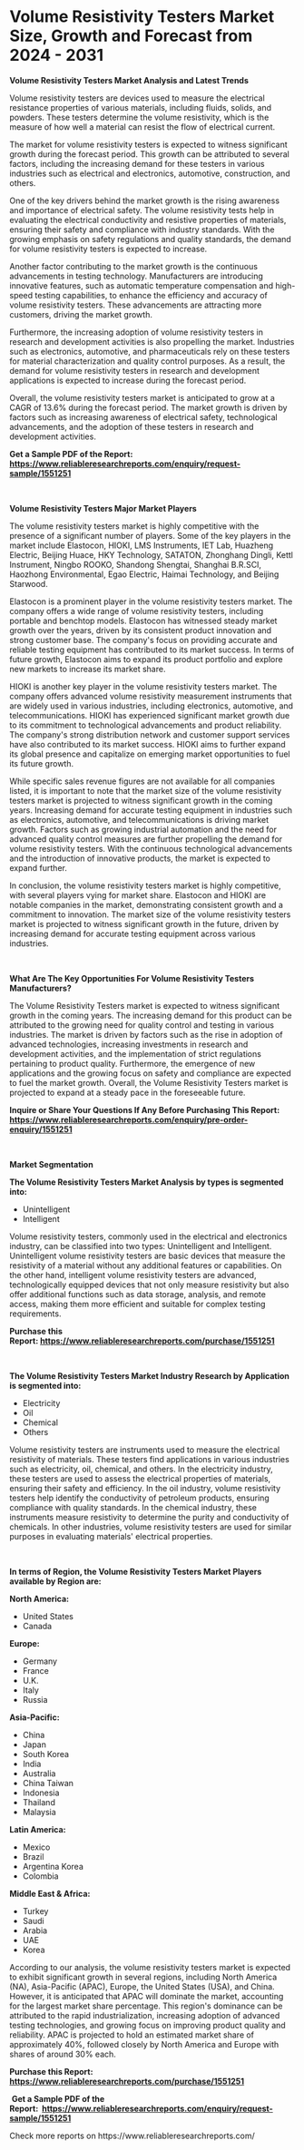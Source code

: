 <p><h1>Volume Resistivity Testers Market Size, Growth and Forecast from 2024 - 2031</h1></p><p><strong>Volume Resistivity Testers Market Analysis and Latest Trends</strong></p>
<p><p>Volume resistivity testers are devices used to measure the electrical resistance properties of various materials, including fluids, solids, and powders. These testers determine the volume resistivity, which is the measure of how well a material can resist the flow of electrical current.</p><p>The market for volume resistivity testers is expected to witness significant growth during the forecast period. This growth can be attributed to several factors, including the increasing demand for these testers in various industries such as electrical and electronics, automotive, construction, and others.</p><p>One of the key drivers behind the market growth is the rising awareness and importance of electrical safety. The volume resistivity tests help in evaluating the electrical conductivity and resistive properties of materials, ensuring their safety and compliance with industry standards. With the growing emphasis on safety regulations and quality standards, the demand for volume resistivity testers is expected to increase.</p><p>Another factor contributing to the market growth is the continuous advancements in testing technology. Manufacturers are introducing innovative features, such as automatic temperature compensation and high-speed testing capabilities, to enhance the efficiency and accuracy of volume resistivity testers. These advancements are attracting more customers, driving the market growth.</p><p>Furthermore, the increasing adoption of volume resistivity testers in research and development activities is also propelling the market. Industries such as electronics, automotive, and pharmaceuticals rely on these testers for material characterization and quality control purposes. As a result, the demand for volume resistivity testers in research and development applications is expected to increase during the forecast period.</p><p>Overall, the volume resistivity testers market is anticipated to grow at a CAGR of 13.6% during the forecast period. The market growth is driven by factors such as increasing awareness of electrical safety, technological advancements, and the adoption of these testers in research and development activities.</p></p>
<p><strong>Get a Sample PDF of the Report:&nbsp; <a href="https://www.reliableresearchreports.com/enquiry/request-sample/1551251">https://www.reliableresearchreports.com/enquiry/request-sample/1551251</a></strong></p>
<p>&nbsp;</p>
<p><strong>Volume Resistivity Testers Major Market Players</strong></p>
<p><p>The volume resistivity testers market is highly competitive with the presence of a significant number of players. Some of the key players in the market include Elastocon, HIOKI, LMS Instruments, IET Lab, Huazheng Electric, Beijing Huace, HKY Technology, SATATON, Zhonghang Dingli, Kettl Instrument, Ningbo ROOKO, Shandong Shengtai, Shanghai B.R.SCI, Haozhong Environmental, Egao Electric, Haimai Technology, and Beijing Starwood.</p><p>Elastocon is a prominent player in the volume resistivity testers market. The company offers a wide range of volume resistivity testers, including portable and benchtop models. Elastocon has witnessed steady market growth over the years, driven by its consistent product innovation and strong customer base. The company's focus on providing accurate and reliable testing equipment has contributed to its market success. In terms of future growth, Elastocon aims to expand its product portfolio and explore new markets to increase its market share.</p><p>HIOKI is another key player in the volume resistivity testers market. The company offers advanced volume resistivity measurement instruments that are widely used in various industries, including electronics, automotive, and telecommunications. HIOKI has experienced significant market growth due to its commitment to technological advancements and product reliability. The company's strong distribution network and customer support services have also contributed to its market success. HIOKI aims to further expand its global presence and capitalize on emerging market opportunities to fuel its future growth.</p><p>While specific sales revenue figures are not available for all companies listed, it is important to note that the market size of the volume resistivity testers market is projected to witness significant growth in the coming years. Increasing demand for accurate testing equipment in industries such as electronics, automotive, and telecommunications is driving market growth. Factors such as growing industrial automation and the need for advanced quality control measures are further propelling the demand for volume resistivity testers. With the continuous technological advancements and the introduction of innovative products, the market is expected to expand further.</p><p>In conclusion, the volume resistivity testers market is highly competitive, with several players vying for market share. Elastocon and HIOKI are notable companies in the market, demonstrating consistent growth and a commitment to innovation. The market size of the volume resistivity testers market is projected to witness significant growth in the future, driven by increasing demand for accurate testing equipment across various industries.</p></p>
<p>&nbsp;</p>
<p><strong>What Are The Key Opportunities For Volume Resistivity Testers Manufacturers?</strong></p>
<p><p>The Volume Resistivity Testers market is expected to witness significant growth in the coming years. The increasing demand for this product can be attributed to the growing need for quality control and testing in various industries. The market is driven by factors such as the rise in adoption of advanced technologies, increasing investments in research and development activities, and the implementation of strict regulations pertaining to product quality. Furthermore, the emergence of new applications and the growing focus on safety and compliance are expected to fuel the market growth. Overall, the Volume Resistivity Testers market is projected to expand at a steady pace in the foreseeable future.</p></p>
<p><strong>Inquire or Share Your Questions If Any Before Purchasing This Report: <a href="https://www.reliableresearchreports.com/enquiry/pre-order-enquiry/1551251">https://www.reliableresearchreports.com/enquiry/pre-order-enquiry/1551251</a></strong></p>
<p>&nbsp;</p>
<p><strong>Market Segmentation</strong></p>
<p><strong>The Volume Resistivity Testers Market Analysis by types is segmented into:</strong></p>
<p><ul><li>Unintelligent</li><li>Intelligent</li></ul></p>
<p><p>Volume resistivity testers, commonly used in the electrical and electronics industry, can be classified into two types: Unintelligent and Intelligent. Unintelligent volume resistivity testers are basic devices that measure the resistivity of a material without any additional features or capabilities. On the other hand, intelligent volume resistivity testers are advanced, technologically equipped devices that not only measure resistivity but also offer additional functions such as data storage, analysis, and remote access, making them more efficient and suitable for complex testing requirements.</p></p>
<p><strong>Purchase this Report:&nbsp;<a href="https://www.reliableresearchreports.com/purchase/1551251">https://www.reliableresearchreports.com/purchase/1551251</a></strong></p>
<p>&nbsp;</p>
<p><strong>The Volume Resistivity Testers Market Industry Research by Application is segmented into:</strong></p>
<p><ul><li>Electricity</li><li>Oil</li><li>Chemical</li><li>Others</li></ul></p>
<p><p>Volume resistivity testers are instruments used to measure the electrical resistivity of materials. These testers find applications in various industries such as electricity, oil, chemical, and others. In the electricity industry, these testers are used to assess the electrical properties of materials, ensuring their safety and efficiency. In the oil industry, volume resistivity testers help identify the conductivity of petroleum products, ensuring compliance with quality standards. In the chemical industry, these instruments measure resistivity to determine the purity and conductivity of chemicals. In other industries, volume resistivity testers are used for similar purposes in evaluating materials' electrical properties.</p></p>
<p>&nbsp;</p>
<p><strong>In terms of Region, the Volume Resistivity Testers Market Players available by Region are:</strong></p>
<p>
    <p> <strong> North America: </strong>
        <ul>
            <li>United States</li>
            <li>Canada</li>
        </ul>
        </p> 
    <p> <strong> Europe: </strong>
        <ul>
            <li>Germany</li>
            <li>France</li>
            <li>U.K.</li>
            <li>Italy</li>
            <li>Russia</li>
        </ul>
        </p> 
    <p> <strong> Asia-Pacific: </strong>
        <ul>
            <li>China</li>
            <li>Japan</li>
            <li>South Korea</li>
            <li>India</li>
            <li>Australia</li>
            <li>China Taiwan</li>
            <li>Indonesia</li>
            <li>Thailand</li>
            <li>Malaysia</li>
        </ul>
        </p> 
    <p> <strong> Latin America: </strong>
        <ul>
            <li>Mexico</li>
            <li>Brazil</li>
            <li>Argentina Korea</li>
            <li>Colombia</li>
        </ul>
        </p> 
    <p> <strong> Middle East & Africa: </strong>
        <ul>
            <li>Turkey</li>
            <li>Saudi</li>
            <li>Arabia</li>
            <li>UAE</li>
            <li>Korea</li>
        </ul>
    </p>
    </p>
<p><p>According to our analysis, the volume resistivity testers market is expected to exhibit significant growth in several regions, including North America (NA), Asia-Pacific (APAC), Europe, the United States (USA), and China. However, it is anticipated that APAC will dominate the market, accounting for the largest market share percentage. This region's dominance can be attributed to the rapid industrialization, increasing adoption of advanced testing technologies, and growing focus on improving product quality and reliability. APAC is projected to hold an estimated market share of approximately 40%, followed closely by North America and Europe with shares of around 30% each.</p></p>
<p><strong>Purchase this Report: <a href="https://www.reliableresearchreports.com/purchase/1551251">https://www.reliableresearchreports.com/purchase/1551251</a></strong></p>
<p>&nbsp;<strong>Get a Sample PDF of the Report:&nbsp;&nbsp;<a href="https://www.reliableresearchreports.com/enquiry/request-sample/1551251">https://www.reliableresearchreports.com/enquiry/request-sample/1551251</a></strong></p>
<p><strong></strong></p>
<p>Check more reports on https://www.reliableresearchreports.com/</p>